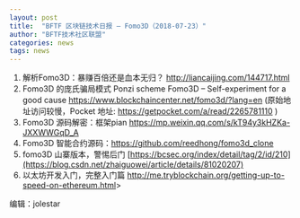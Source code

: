 ```yaml
---
layout: post
title:  "BFTF 区块链技术日报 — Fomo3D（2018-07-23）"
author: "BFTF技术社区联盟"
categories: news
tags: news
---
```


1. 解析Fomo3D：暴赚百倍还是血本无归？ <http://liancaijing.com/144717.html>
2. Fomo3D 的庞氏骗局模式 Ponzi scheme Fomo3D – Self-experiment for a good cause <https://www.blockchaincenter.net/fomo3d/?lang=en> (原始地址访问较慢，Pocket 地址: <https://getpocket.com/a/read/2265781110> )
3. Fomo3D 源码解密：框架pian <https://mp.weixin.qq.com/s/kT94y3kHZKa-JXXWWGqD_A>
4. Fomo3D 智能合约源码：<https://github.com/reedhong/fomo3d_clone>
5. fomo3D 山寨版本，警惕后门 [https://bcsec.org/index/detail/tag/2/id/210](https://blog.csdn.net/zhaiguowei/article/details/81020207)
6. 以太坊开发入门，完整入门篇 <http://me.tryblockchain.org/getting-up-to-speed-on-ethereum.html>>

编辑：jolestar